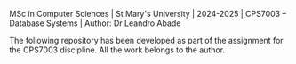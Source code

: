MSc in Computer Sciences | St Mary's University | 2024-2025 | CPS7003 – Database Systems | Author: Dr Leandro Abade

The following repository has been developed as part of the assignment for the CPS7003 discipline. All the work belongs to the author.
